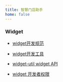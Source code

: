 ```yaml
---
title: 智慧门店助手
home: false
---
```


### Widget

* [widget开发规范](/wisdom-hotel-helper/widget-standard.html)

* [widget开发工具](/wisdom-hotel-helper/wisdom-widget-cli.html)

* [widget-util widget API](/wisdom-hotel-helper/widget-util.html)

* [widget 开发者权限](/wisdom-hotel-helper/widget-developer-auth.html)
